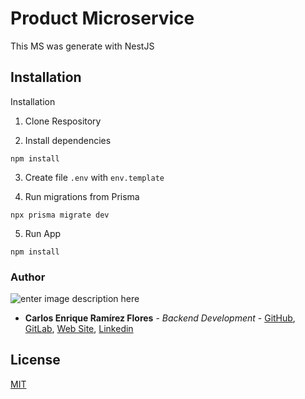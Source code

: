 # Product Microservice

This MS was generate with NestJS

## Installation

Installation

1. Clone Respository

2. Install dependencies

```
npm install
```

3. Create file `.env` with `env.template`

4. Run migrations from Prisma

```
npx prisma migrate dev
```

5. Run App

```
npm install
```

### Author

![enter image description here](https://avatars1.githubusercontent.com/u/6466769?s=170&v=4)

- **Carlos Enrique Ramírez Flores** - _Backend Development_ - [GitHub](https://github.com/linuxcarl), [GitLab](https://gitlab.com/linux-carl), [Web Site](https://www.carlosramirezflores.com), [Linkedin](https://www.linkedin.com/in/carlos-enrique-ram%C3%ADrez-flores/)

## License

[MIT](https://choosealicense.com/licenses/mit/)
